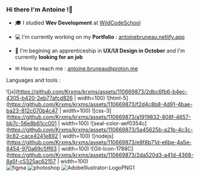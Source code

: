 ### <b>Hi there I'm Antoine !👋</b>

- 🎓 I studied <b>Wev Development</b> at [WildCodeSchool](https://wildcodeschool.com/)

- 💻 I'm currently working on my <b>Portfolio</b> : [antoinebruneau.netlify.app](https://antoinebruneau.netlify.app/)

- 🌱 I'm begining an apprenticeship in <b>UX/UI Design in October</b> and I'm currently <b>looking for an job</b>

- ✉  How to reach me : antoine.bruneau@proton.me

Languages and tools :

![js](https://github.com/Krxms/krxms/assets/110669873/2dbc6fb6-b4ec-4305-b420-2eb77afcd826 | width=100)
![html-5](https://github.com/Krxms/krxms/assets/110669873/f2d4c8b8-4d91-4bae-ba23-812c070b4c47 | width=100)
![css-3](https://github.com/Krxms/krxms/assets/110669873/a1919832-808f-4657-bb7c-56e8b61cc001 | width=100)
![seal-color-aef0354c](https://github.com/Krxms/krxms/assets/110669873/5a45625b-a21b-4c3c-9c82-cace4241e892 | width=100)
![nodejs](https://github.com/Krxms/krxms/assets/110669873/e8f8b71d-e6be-4a5e-8454-970a69c5ff63 | width=100)
![Git-Icon-1788C](https://github.com/Krxms/krxms/assets/110669873/2da520d3-a41d-4368-8a5f-c5325ac62157 | width=100)
<br>
![figma](https://github.com/Krxms/krxms/assets/110669873/91223d2d-a876-42cc-be6b-a9be9004fed4)
![photoshop](https://github.com/Krxms/krxms/assets/110669873/773e4fd3-a5b2-4516-8ea1-a1a1a2c3c57e)
![AdobeIllustrator-LogoPNG1](https://github.com/Krxms/krxms/assets/110669873/ebdbb6d8-4409-4964-a499-1d54ce8a4017)

<!--
**Krxms/krxms** is a ✨ _special_ ✨ repository because its `README.md` (this file) appears on your GitHub profile.

Here are some ideas to get you started:

- 🔭 I’m currently working on ...
- 🌱 I’m currently learning ...
- 👯 I’m looking to collaborate on ...
- 🤔 I’m looking for help with ...
- 💬 Ask me about ...
- 📫 How to reach me: ...
- 😄 Pronouns: ...
- ⚡ Fun fact: ...
-->

